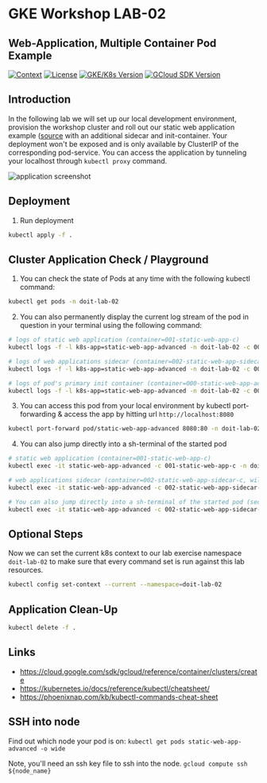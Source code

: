 # GKE Workshop LAB-02

## Web-Application, Multiple Container Pod Example

[![Context](https://img.shields.io/badge/GKE%20Fundamentals-1-blue.svg)](#)
[![License](https://img.shields.io/badge/License-Apache%202.0-blue.svg)](https://opensource.org/licenses/Apache-2.0)
[![GKE/K8s Version](https://img.shields.io/badge/k8s%20version-1.18.20-blue.svg)](#)
[![GCloud SDK Version](https://img.shields.io/badge/gcloud%20version-359.0.0-blue.svg)](#)

## Introduction

In the following lab we will set up our local development environment, provision the workshop cluster and roll out our static web application example ([source](https://github.com/doitintl/labs-web-app-static) with an additional sidecar and init-container. Your deployment won't be exposed and is only available by ClusterIP of the corresponding pod-service. You can access the application by tunneling your localhost through `kubectl proxy` command.

![application screenshot](../.github/media/lab-02-screenshot-small.png)

## Deployment

1. Run deployment

```bash
kubectl apply -f .
```

## Cluster Application Check / Playground

1. You can check the state of Pods at any time with the following kubectl command:

```bash
kubectl get pods -n doit-lab-02
```

2. You can also permanently display the current log stream of the pod in question in your terminal using the following command:

```bash
# logs of static web application (container=001-static-web-app-c)
kubectl logs -f -l k8s-app=static-web-app-advanced -n doit-lab-02 -c 001-static-web-app-c

# logs of web applications sidecar (container=002-static-web-app-sidecar-c)
kubectl logs -f -l k8s-app=static-web-app-advanced -n doit-lab-02 -c 001-static-web-app-c

# logs of pod's primary init container (container=000-static-web-app-advanced-init-c)
kubectl logs -f -l k8s-app=static-web-app-advanced -n doit-lab-02 -c 001-static-web-app-c
```

3. You can access this pod from your local environment by kubectl port-forwarding & access the app by hitting url `http://localhost:8080`

```bash
kubectl port-forward pod/static-web-app-advanced 8080:80 -n doit-lab-02
```

4. You can also jump directly into a sh-terminal of the started pod

```bash
# static web application (container=001-static-web-app-c)
kubectl exec -it static-web-app-advanced -c 001-static-web-app-c -n doit-lab-02 -- sh

# web applications sidecar (container=002-static-web-app-sidecar-c, will run for 60s)
kubectl exec -it static-web-app-advanced -c 002-static-web-app-sidecar-c -n doit-lab-02 -- sh

# You can also jump directly into a sh-terminal of the started pod (second container, 002-static-web-app-sidecar-c)
kubectl exec -it static-web-app-advanced -c 002-static-web-app-sidecar-c -n doit-lab-02 -- sh
```

## Optional Steps

Now we can set the current k8s context to our lab exercise namespace `doit-lab-02` to make sure that every command set is run against this lab resources.

```bash
kubectl config set-context --current --namespace=doit-lab-02
```

## Application Clean-Up

```bash
kubectl delete -f .
```

## Links

- https://cloud.google.com/sdk/gcloud/reference/container/clusters/create
- https://kubernetes.io/docs/reference/kubectl/cheatsheet/
- https://phoenixnap.com/kb/kubectl-commands-cheat-sheet

## SSH into node

Find out which node your pod is on:
`kubectl get pods static-web-app-advanced -o wide `

Note, you'll need an ssh key file to ssh into the node.
`gcloud compute ssh ${node_name}`
